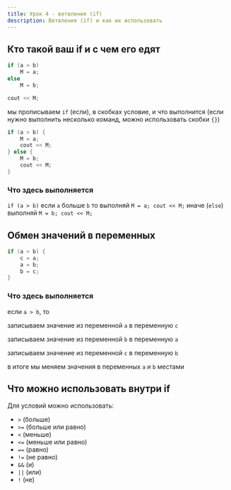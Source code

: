 ```yaml
---
title: Урок 4 - ветвления (if)
description: Ветвления (if) и как их использовать
---
```


## Кто такой ваш if и с чем его едят

```cpp
if (a > b)
    M = a;
else
    M = b;

cout << M;
```

мы прописываем `if` (если), в скобках условие, и что выполнится (если нужно
выполнить несколько команд, можно использовать скобки `{}`)

```cpp
if (a > b) {
    M = a;
    cout << M;
} else {
    M = b;
    cout << M;
}
```

### Что здесь выполняется

`if (a > b)` если `a` больше `b` то выполняй `M = a; cout << M;` иначе (`else`)
выполняй `M = b; cout << M;`

## Обмен значений в переменных

```cpp
if (a > b) {
    с = a;
    a = b;
    b = c;
}
```

### Что здесь выполняется

если `a > b`, то

записываем значение из переменной `а` в переменную `с`

записываем значение из переменной `b` в переменную `a`

записываем значение из переменной `c` в переменную `b`

в итоге мы меняем значения в переменных `a` и `b` местами

## Что можно использовать внутри if

Для условий можно использовать:

- `>` (больше)
- `>=` (больше или равно)
- `<` (меньше)
- `<=` (меньше или равно)
- `==` (равно)
- `!=` (не равно)
- `&&` (и)
- `||` (или)
- `!` (не)
